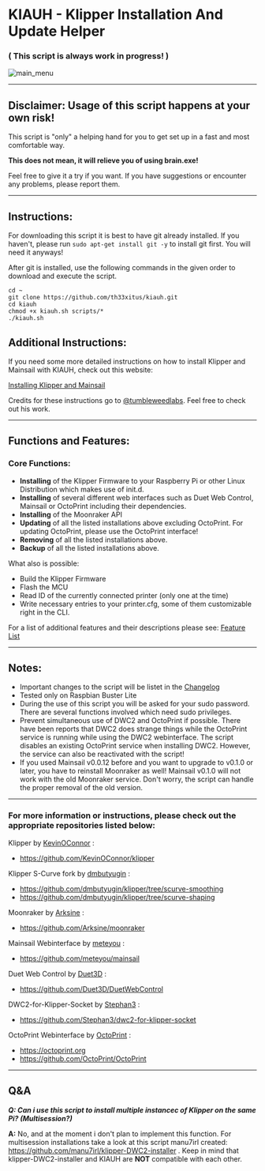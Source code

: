 # KIAUH - Klipper Installation And Update Helper

### ( This script is always work in progress! )

![main_menu](https://github.com/th33xitus/kiauh/blob/master/resources/screenshots/main.png)

---

## Disclaimer: Usage of this script happens at your own risk!

This script is "only" a helping hand for you to get set up in a fast and most comfortable way.

**This does not mean, it will relieve you of using brain.exe!**

Feel free to give it a try if you want. If you have suggestions or encounter any problems, please report them.

---

## Instructions:

For downloading this script it is best to have git already installed.
If you haven't, please run `sudo apt-get install git -y` to install git first. You will need it anyways!

After git is installed, use the following commands in the given order to download and execute the script.

```shell
cd ~
git clone https://github.com/th33xitus/kiauh.git
cd kiauh
chmod +x kiauh.sh scripts/*
./kiauh.sh
```

## Additional Instructions:
If you need some more detailed instructions on how to install Klipper and Mainsail with KIAUH, check out this website:

[Installing Klipper and Mainsail](https://3dp.tumbleweedlabs.com/firmware/klipper-firmware/installing-klipper-and-mainsail-on-your-raspberry-pi)

Credits for these instructions go to [@tumbleweedlabs](https://github.com/tumbleweedlabs).
Feel free to check out his work.

---

## Functions and Features:

### Core Functions:

- **Installing** of the Klipper Firmware to your Raspberry Pi or other Linux Distribution which makes use of init.d.
- **Installing** of several different web interfaces such as Duet Web Control, Mainsail or OctoPrint including their dependencies.
- **Installing** of the Moonraker API 
- **Updating** of all the listed installations above excluding OctoPrint. For updating OctoPrint, please use the OctoPrint interface!
- **Removing** of all the listed installations above.
- **Backup** of all the listed installations above.

What also is possible:
- Build the Klipper Firmware
- Flash the MCU 
- Read ID of the currently connected printer (only one at the time)
- Write necessary entries to your printer.cfg, some of them customizable right in the CLI.

For a list of additional features and their descriptions please see:
[Feature List](https://github.com/th33xitus/kiauh/blob/work-13092020/docs/features.md)

---

## Notes:

- Important changes to the script will be listet in the [Changelog](https://github.com/th33xitus/kiauh/blob/master/docs/changelog.md)
- Tested only on Raspbian Buster Lite
- During the use of this script you will be asked for your sudo password. There are several functions involved which need sudo privileges.
- Prevent simultaneous use of DWC2 and OctoPrint if possible. There have been reports that DWC2 does strange things while the OctoPrint service is running while using the DWC2 webinterface. The script disables an existing OctoPrint service when installing DWC2. However, the service can also be reactivated with the script!
- If you used Mainsail v0.0.12 before and you want to upgrade to v0.1.0 or later, you have to reinstall Moonraker as well! Mainsail v0.1.0 will not work with the old Moonraker service. Don't worry, the script can handle the proper removal of the old version.

---

### For more information or instructions, please check out the appropriate repositories listed below:

Klipper by [KevinOConnor](https://github.com/KevinOConnor) :

- https://github.com/KevinOConnor/klipper

Klipper S-Curve fork by [dmbutyugin](https://github.com/dmbutyugin) :

- https://github.com/dmbutyugin/klipper/tree/scurve-smoothing
- https://github.com/dmbutyugin/klipper/tree/scurve-shaping

Moonraker by [Arksine](https://github.com/Arksine) :

- https://github.com/Arksine/moonraker

Mainsail Webinterface by [meteyou](https://github.com/meteyou) :

- https://github.com/meteyou/mainsail

Duet Web Control by [Duet3D](https://github.com/Duet3D) :

- https://github.com/Duet3D/DuetWebControl

DWC2-for-Klipper-Socket by [Stephan3](https://github.com/Stephan3) :

- https://github.com/Stephan3/dwc2-for-klipper-socket

OctoPrint Webinterface by [OctoPrint](https://github.com/OctoPrint) :

- https://octoprint.org
- https://github.com/OctoPrint/OctoPrint

---

## Q&A

**_Q: Can i use this script to install multiple instancec of Klipper on the same Pi? (Multisession?)_**

**A:** No, and at the moment i don't plan to implement this function. For multisession installations take a look at this script manu7irl created: https://github.com/manu7irl/klipper-DWC2-installer . Keep in mind that klipper-DWC2-installer and KIAUH are **NOT** compatible with each other.
